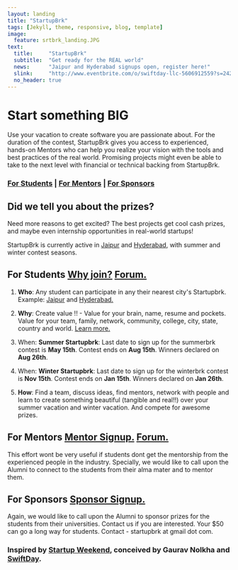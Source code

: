 ```yaml
---
layout: landing
title: "StartupBrk"
tags: [Jekyll, theme, responsive, blog, template]
image:
  feature: srtbrk_landing.JPG
text:
  title:     "StartupBrk"
  subtitle:  "Get ready for the REAL world"
  news:      "Jaipur and Hyderabad signups open, register here!"
  slink:     "http://www.eventbrite.com/o/swiftday-llc-5606912559?s=24250965"
  no_header: true
---
```

# Start something BIG
Use your vacation to create software you are passionate about. For the duration of the contest, StartupBrk gives you access to experienced, hands-on Mentors who can help you realize your vision with the tools and best practices of the real world. Promising projects might even be able to take to the next level with financial or technical backing from StartupBrk.

### [For Students](#for-students) | [For Mentors](#for-mentors) | [For Sponsors](#for-sponsors)

## Did we tell you about the prizes?
Need more reasons to get excited? The best projects get cool cash prizes, and maybe even internship opportunities in real-world startups!

StartupBrk is currently active in [Jaipur](http://www.eventbrite.com/e/web-mobile-application-development-contest-startupbrk-jaipur-tickets-11298503127?aff=eorg) and [Hyderabad](http://www.eventbrite.com/e/web-mobile-application-development-contest-startupbrk-hyderabad-tickets-11328218005?aff=eorg), with summer and winter contest seasons.

## For Students [Why join?](http://startupbrk.com/articles/why-join/) [Forum.](https://groups.google.com/d/forum/startupbrk)
1. **Who**: Any student can participate in any their nearest city's Startupbrk. Example: [Jaipur](http://www.eventbrite.com/e/web-mobile-application-development-contest-startupbrk-jaipur-tickets-11298503127?aff=eorg) and [Hyderabad.](http://www.eventbrite.com/e/web-mobile-application-development-contest-startupbrk-hyderabad-tickets-11328218005?aff=eorg)

2. **Why**: Create value !! - Value for your brain, name, resume and pockets. Value for your team, family, network, community, college, city, state, country and world. [Learn more.](http://startupbrk.com/articles/why-join/)

3. When: **Summer Startupbrk**: Last date to sign up for the summerbrk contest is **May 15th**. Contest ends on **Aug 15th**. Winners declared on **Aug 26th**. 

4. When: **Winter Startupbrk**: Last date to sign up for the winterbrk contest is **Nov 15th**. Contest ends on **Jan 15th**. Winners declared on **Jan 26th**.

4. **How**: Find a team, discuss ideas, find mentors, network with people and learn to create something beautiful (tangible and real!!) over your summer vacation and winter vacation. And compete for awesome prizes. 

## For Mentors [Mentor Signup.](https://docs.google.com/forms/d/1Rr-XYW4Wy0-9eVXt4V2b-yH7KW7yiNY8F3bJLD7W9Y4/viewform) [Forum.](https://groups.google.com/d/forum/startupbrk)
This effort wont be very useful if students dont get the mentorship from the experienced people in the industry. Specially, we would like to call upon the Alumni to connect to the students from their alma mater and to mentor them.

## For Sponsors [Sponsor Signup.](https://docs.google.com/forms/d/1Rr-XYW4Wy0-9eVXt4V2b-yH7KW7yiNY8F3bJLD7W9Y4/viewform)
Again, we would like to call upon the Alumni to sponsor prizes for the students from their universities. Contact us if you are interested. Your $50 can go a long way for students. Contact - startupbrk at gmail dot com. 

### Inspired by [Startup Weekend](http://startupweekend.org/), conceived by Gaurav Nolkha and [SwiftDay](https://www.swiftday.com).
